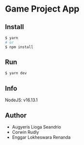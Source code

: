 # Game Project App

## Install
```sh
$ yarn 
# or
$ npm install
```

## Run

```sh
$ yarn dev
```

## Info

NodeJS: v16.13.1

## Author

- Augyeris Lioga Seandrio
- Corwin Rudly
- Enggar Lokheswara Renanda
